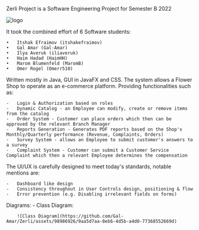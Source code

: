 Zerli Project is a Software Engineering Project for Semester B 2022


![logo](https://user-images.githubusercontent.com/98986926/178099578-f406206d-4d2c-4b6a-8e61-4eda448b45b2.png)



It took the combined effort of 6 Software students:

	•	Itshak Efraimov (itshakefraimov)
	•	Gal Amar (Gal-Amar)
	•	Ilya Averuk (iliaveruk)
	•	Haim Hadad (HaimHH)
	•	Marom Blumenfeld (MaromB)
	•	Omer Rogel (Omerr510)

Written mostly in Java, GUI in JavaFX and CSS.
The system allows a Flower Shop to operate as an e-commerce platform. Providing functionalities such as:

	-	Login & Authorization based on roles
	-	Dynamic Catalog - an Employee can modify, create or remove items from the catalog
	-	Order System - Customer can place orders which then can be approved by the relevant Branch Manager
	-	Reports Generation - Generates PDF reports based on the Shop's Monthly/Quarterly performance (Revenue, Complaints, Orders)
	-	Survey System - allows an Employee to submit customer's answers to a survey
	-	Complaint System - Customer can submit a Customer Service Complaint which then a relevant Employee determines the compensation

The UI/UX is carefully designed to meet today's standards, notable mentions are:

	-	Dashboard like design
	-	Consistency throughout in User Controls design, positioning & flow
	-	Error prevention (e.g. Disabling irrelevant fields on forms)


Diagrams: 
	-	Class Diagram:
 
		![Class Diagram](https://github.com/Gal-Amar/Zerli/assets/98986926/9aa5d7aa-8eb6-4d5b-a4d0-77368552669d)



  
